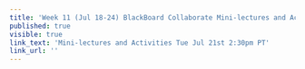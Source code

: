 ```yaml
---
title: 'Week 11 (Jul 18-24) BlackBoard Collaborate Mini-lectures and Activities'
published: true
visible: true
link_text: 'Mini-lectures and Activities Tue Jul 21st 2:30pm PT'
link_url: ''
---
```

